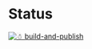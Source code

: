 # Status

[![☃ build-and-publish](https://github.com/mazoea/docker-flake8/actions/workflows/ci.yml/badge.svg?branch=master)](https://github.com/mazoea/docker-flake8/actions/workflows/ci.yml)
